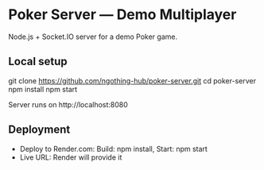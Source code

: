 # Poker Server — Demo Multiplayer

Node.js + Socket.IO server for a demo Poker game.

## Local setup
git clone https://github.com/ngothing-hub/poker-server.git
cd poker-server
npm install
npm start

Server runs on http://localhost:8080

## Deployment
- Deploy to Render.com: Build: npm install, Start: npm start
- Live URL: Render will provide it
